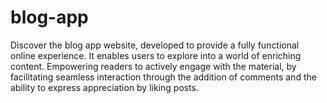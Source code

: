 # blog-app
Discover the blog app website, developed to provide a fully functional online experience. It enables users to explore into a world of enriching content. Empowering readers to actively engage with the material, by facilitating seamless interaction through the addition of comments and the ability to express appreciation by liking posts.
